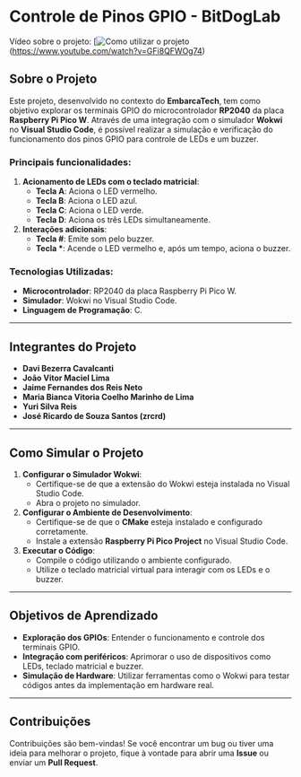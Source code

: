 # Controle de Pinos GPIO - BitDogLab

Vídeo sobre o projeto:
[![Como utilizar o projeto](https://img.youtube.com/vi/GFi8QFWOg74/maxresdefault.jpg)(https://www.youtube.com/watch?v=GFi8QFWOg74)


## Sobre o Projeto
Este projeto, desenvolvido no contexto do **EmbarcaTech**, tem como objetivo explorar os terminais GPIO do microcontrolador **RP2040** da placa **Raspberry Pi Pico W**. Através de uma integração com o simulador **Wokwi** no **Visual Studio Code**, é possível realizar a simulação e verificação do funcionamento dos pinos GPIO para controle de LEDs e um buzzer.

### Principais funcionalidades:
1. **Acionamento de LEDs com o teclado matricial**:
   - **Tecla A**: Aciona o LED vermelho.
   - **Tecla B**: Aciona o LED azul.
   - **Tecla C**: Aciona o LED verde.
   - **Tecla D**: Aciona os três LEDs simultaneamente.
2. **Interações adicionais**:
   - **Tecla #**: Emite som pelo buzzer.
   - **Tecla \***: Acende o LED vermelho e, após um tempo, aciona o buzzer.

### Tecnologias Utilizadas:
- **Microcontrolador**: RP2040 da placa Raspberry Pi Pico W.
- **Simulador**: Wokwi no Visual Studio Code.
- **Linguagem de Programação**: C.

---

## Integrantes do Projeto
- **Davi Bezerra Cavalcanti**
- **João Vitor Maciel Lima**
- **Jaime Fernandes dos Reis Neto**
- **Maria Bianca Vitoria Coelho Marinho de Lima**
- **Yuri Silva Reis**
- **José Ricardo de Souza Santos (zrcrd)**

---

## Como Simular o Projeto
1. **Configurar o Simulador Wokwi**:
   - Certifique-se de que a extensão do Wokwi esteja instalada no Visual Studio Code.
   - Abra o projeto no simulador.
2. **Configurar o Ambiente de Desenvolvimento**:
   - Certifique-se de que o **CMake** esteja instalado e configurado corretamente.
   - Instale a extensão **Raspberry Pi Pico Project** no Visual Studio Code.
3. **Executar o Código**:
   - Compile o código utilizando o ambiente configurado.
   - Utilize o teclado matricial virtual para interagir com os LEDs e o buzzer.

---

## Objetivos de Aprendizado
- **Exploração dos GPIOs**: Entender o funcionamento e controle dos terminais GPIO.
- **Integração com periféricos**: Aprimorar o uso de dispositivos como LEDs, teclado matricial e buzzer.
- **Simulação de Hardware**: Utilizar ferramentas como o Wokwi para testar códigos antes da implementação em hardware real.

---

## Contribuições
Contribuições são bem-vindas! Se você encontrar um bug ou tiver uma ideia para melhorar o projeto, fique à vontade para abrir uma **Issue** ou enviar um **Pull Request**.

